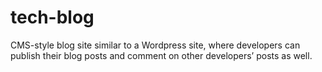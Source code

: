 # tech-blog
CMS-style blog site similar to a Wordpress site, where developers can publish their blog posts and comment on other developers’ posts as well.
